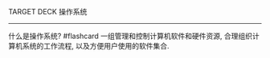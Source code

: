 TARGET DECK
操作系统

---
什么是操作系统? #flashcard 
一组管理和控制计算机软件和硬件资源, 合理组织计算机系统的工作流程, 以及方便用户使用的软件集合.
<!--ID: 1702619648401-->

